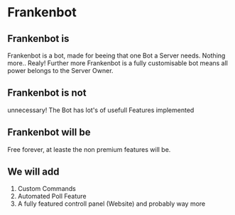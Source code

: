 # Frankenbot
## Frankenbot is
Frankenbot is a bot, made for beeing that one Bot a Server needs. Nothing more.. Realy!
Further more Frankenbot is a fully customisable bot means all power belongs to the Server Owner.

## Frankenbot is not
unnecessary! The Bot has lot's of usefull Features implemented

## Frankenbot will be
Free forever, at leaste the non premium features will be.

## We will add
1. Custom Commands
2. Automated Poll Feature
3. A fully featured controll panel (Website)
and probably way more
